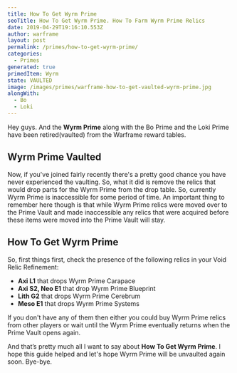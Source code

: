 ```yaml
---
title: How To Get Wyrm Prime
seoTitle: How To Get Wyrm Prime. How To Farm Wyrm Prime Relics
date: 2019-04-29T19:16:10.553Z
author: warframe
layout: post
permalink: /primes/how-to-get-wyrm-prime/
categories:
  - Primes
generated: true
primedItem: Wyrm
state: VAULTED
image: /images/primes/warframe-how-to-get-vaulted-wyrm-prime.jpg
alongWith:
  - Bo
  - Loki
---
```

<p>Hey guys. And the <strong>Wyrm Prime</strong> along with the Bo Prime and the Loki Prime have been retired(vaulted) from the Warframe reward tables.</p><!--more--><h2>Wyrm Prime Vaulted</h2><p>Now, if you've joined fairly recently there's a pretty good chance you have never experienced the vaulting. So, what it did is remove the relics that would drop parts for the Wyrm Prime from the drop table. So, currently Wyrm Prime is inaccessible for some period of time. An important thing to remember here though is that while Wyrm Prime relics were moved over to the Prime Vault and made inaccessible any relics that were acquired before these items were moved into the Prime Vault will stay. </p><h2>How To Get Wyrm Prime</h2><p>So, first things first, check the presence of the following relics in your Void Relic Refinement:</p><ul><li><b>Axi L1</b> that drops Wyrm Prime Carapace</li><li><b>Axi S2, Neo E1</b> that drop Wyrm Prime Blueprint</li><li><b>Lith G2</b> that drops Wyrm Prime Cerebrum</li><li><b>Meso E1</b> that drops Wyrm Prime Systems</li></ul><p>If you don't have any of them then either you could buy Wyrm Prime relics from other players or wait until the Wyrm Prime eventually returns when the Prime Vault opens again.</p><p>And that’s pretty much all I want to say about <strong>How To Get Wyrm Prime</strong>. I hope this guide helped and let's hope Wyrm Prime will be unvaulted again soon. Bye-bye.</p>
